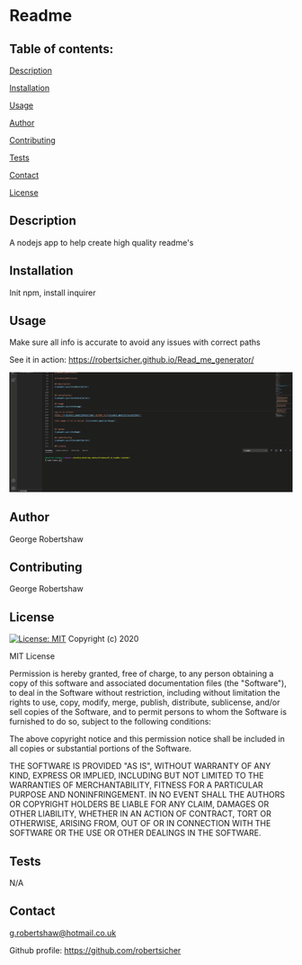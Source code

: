 
  # Readme


  ## Table of contents:
  
  [Description](##description)
  
  [Installation](##installation)
  
  [Usage](##usage)
  
  [Author](##author)
  
  [Contributing](##contributing)
  
  [Tests](##tests)
  
  [Contact](##contact)

  [License](##license)
  
  ## Description
  A nodejs app to help create high quality readme's
  
  
  ## Installation 
  Init npm, install inquirer 
  
  ## Usage
  Make sure all info is accurate to avoid any issues with correct paths
  
  See it in action:
  https://robertsicher.github.io/Read_me_generator/
  
  ![An image of it in action ](./app-image.gif)
  
  
  ## Author
  George Robertshaw
  
  ## Contributing
  George Robertshaw

  ## License
  
[![License: MIT](https://img.shields.io/badge/License-MIT-yellow.svg)](https://opensource.org/licenses/MIT)
Copyright (c) 2020

MIT License

Permission is hereby granted, free of charge, to any person obtaining a copy
of this software and associated documentation files (the "Software"), to deal
in the Software without restriction, including without limitation the rights
to use, copy, modify, merge, publish, distribute, sublicense, and/or sell
copies of the Software, and to permit persons to whom the Software is
furnished to do so, subject to the following conditions:

The above copyright notice and this permission notice shall be included in all
copies or substantial portions of the Software.

THE SOFTWARE IS PROVIDED "AS IS", WITHOUT WARRANTY OF ANY KIND, EXPRESS OR
IMPLIED, INCLUDING BUT NOT LIMITED TO THE WARRANTIES OF MERCHANTABILITY,
FITNESS FOR A PARTICULAR PURPOSE AND NONINFRINGEMENT. IN NO EVENT SHALL THE
AUTHORS OR COPYRIGHT HOLDERS BE LIABLE FOR ANY CLAIM, DAMAGES OR OTHER
LIABILITY, WHETHER IN AN ACTION OF CONTRACT, TORT OR OTHERWISE, ARISING FROM,
OUT OF OR IN CONNECTION WITH THE SOFTWARE OR THE USE OR OTHER DEALINGS IN THE
SOFTWARE.

  ## Tests 
  N/A
  
  
  ## Contact 
  g.robertshaw@hotmail.co.uk

  Github profile: 
  https://github.com/robertsicher
 
  